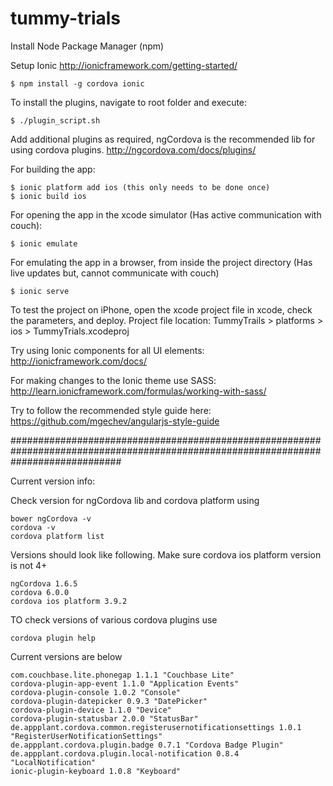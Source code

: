 # tummy-trials

Install Node Package Manager (npm)

Setup Ionic http://ionicframework.com/getting-started/

    $ npm install -g cordova ionic

To install the plugins, navigate to root folder and execute: 

    $ ./plugin_script.sh
    
Add additional plugins as required, ngCordova is the recommended lib for using cordova plugins. http://ngcordova.com/docs/plugins/ 

For building the app:

    $ ionic platform add ios (this only needs to be done once)
    $ ionic build ios

For opening the app in the xcode simulator (Has active communication with couch):

    $ ionic emulate 

For emulating the app in a browser, from inside the project directory (Has live updates but, cannot communicate with couch)

    $ ionic serve

To test the project on iPhone, open the xcode project file in xcode, check the parameters, and deploy.
Project file location: TummyTrails > platforms > ios > TummyTrials.xcodeproj

Try using Ionic components for all UI elements: http://ionicframework.com/docs/

For making changes to the Ionic theme use SASS: http://learn.ionicframework.com/formulas/working-with-sass/

Try to follow the recommended style guide here: https://github.com/mgechev/angularjs-style-guide

####################################################################################################################################

Current version info:

Check version for ngCordova lib and cordova platform using

    bower ngCordova -v
    cordova -v
    cordova platform list

Versions should look like following. Make sure cordova ios platform version is not 4+

    ngCordova 1.6.5
    cordova 6.0.0
    cordova ios platform 3.9.2

TO check versions of various cordova plugins use
    
    cordova plugin help 
    
Current versions are below

    com.couchbase.lite.phonegap 1.1.1 "Couchbase Lite"
    cordova-plugin-app-event 1.1.0 "Application Events"
    cordova-plugin-console 1.0.2 "Console"
    cordova-plugin-datepicker 0.9.3 "DatePicker"
    cordova-plugin-device 1.1.0 "Device"
    cordova-plugin-statusbar 2.0.0 "StatusBar"
    de.appplant.cordova.common.registerusernotificationsettings 1.0.1 "RegisterUserNotificationSettings"
    de.appplant.cordova.plugin.badge 0.7.1 "Cordova Badge Plugin"
    de.appplant.cordova.plugin.local-notification 0.8.4 "LocalNotification"
    ionic-plugin-keyboard 1.0.8 "Keyboard"
